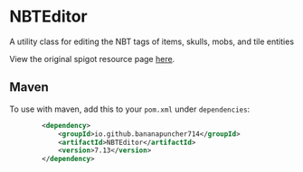 # NBTEditor
A utility class for editing the NBT tags of items, skulls, mobs, and tile entities

View the original spigot resource page [here](https://www.spigotmc.org/threads/single-class-nbt-editor-for-items-skulls-mobs-and-tile-entities-1-8-1-13.269621/).

## Maven
To use with maven, add this to your `pom.xml` under `dependencies`:
```xml
		<dependency>
			<groupId>io.github.bananapuncher714</groupId>
			<artifactId>NBTEditor</artifactId>
			<version>7.13</version>
		</dependency>
```